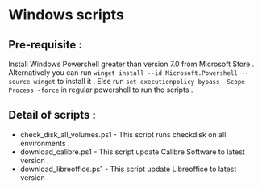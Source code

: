 # Windows scripts
## Pre-requisite : 
Install Windows Powershell greater than version 7.0 from Microsoft Store . Alternatively you can run `winget install --id Microsoft.Powershell --source winget` to install it .
Else run `set-executionpolicy bypass -Scope Process -force` in regular powershell to run the scripts .

## Detail of scripts :
* check_disk_all_volumes.ps1 - This script runs checkdisk on all environments .
* download_calibre.ps1 - This script update Calibre Software to latest version .    
* download_libreoffice.ps1 - This script update Libreoffice to latest version .
